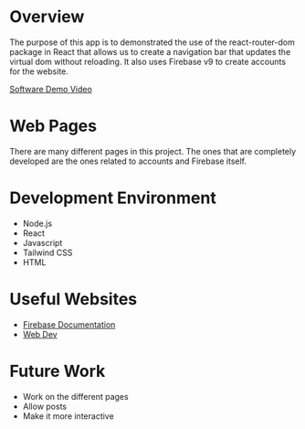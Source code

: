 # Overview

The purpose of this app is to demonstrated the use of the react-router-dom package in React that allows us to create a navigation bar that updates the virtual dom without reloading. It 
also uses Firebase v9 to create accounts for the website. 

[Software Demo Video](https://youtu.be/eRNGTqWqTLY)

# Web Pages

There are many different pages in this project. The ones that are completely developed are the ones related to accounts and Firebase itself. 

# Development Environment
* Node.js
* React
* Javascript
* Tailwind CSS
* HTML
# Useful Websites
* [Firebase Documentation](https://www.google.com/search?q=firebase+documentation&rlz=1C1RXQR_enUS1033US1036&oq=firebase+document&aqs=chrome.0.0i131i433i512j69i57j0i20i263i512j0i512l7.2264j0j4&sourceid=chrome&ie=UTF-8&safe=strict)
* [Web Dev](https://www.youtube.com/watch?v=Ul3y1LXxzdU)

# Future Work
* Work on the different pages
* Allow posts
* Make it more interactive
